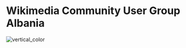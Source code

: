 # Wikimedia Community User Group Albania

![vertical_color](https://user-images.githubusercontent.com/5436686/32143089-96c68cee-bca4-11e7-8c55-bb6db028b819.png)
